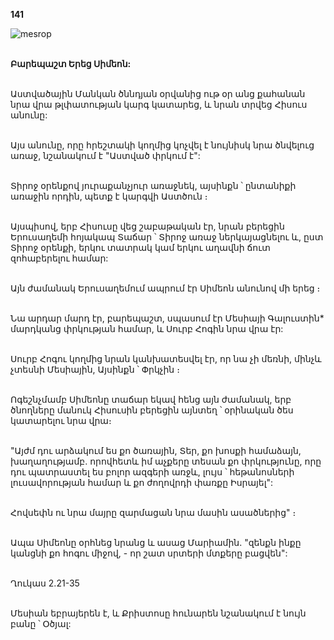 **141**

![mesrop](https://volamar.ru/audio_video/foto/01/detbible/B298.BMP)

\
**Բարեպաշտ Երեց Սիմեոն:**

\
Աստվածային Մանկան ծննդյան օրվանից ութ օր անց քահանան նրա վրա թլփատության կարգ կատարեց, և նրան տրվեց Հիսուս անունը:

\
Այս անունը, որը հրեշտակի կողմից կոչվել է նույնիսկ նրա ծնվելուց առաջ, նշանակում է "Աստված փրկում է":

\
Տիրոջ օրենքով յուրաքանչյուր առաջնեկ, այսինքն ՝ ընտանիքի առաջին որդին, պետք է կարգվի Աստծուն ։

\
Այսպիսով, երբ Հիսուսը վեց շաբաթական էր, նրան բերեցին Երուսաղեմի հոյակապ Տաճար ՝ Տիրոջ առաջ ներկայացնելու և, ըստ Տիրոջ օրենքի, երկու տատրակ կամ երկու աղավնի ճուտ զոհաբերելու համար:

\
Այն ժամանակ Երուսաղեմում ապրում էր Սիմեոն անունով մի երեց ։

\
Նա արդար մարդ էր, բարեպաշտ, սպասում էր Մեսիայի Գալուստին\* մարդկանց փրկության համար, և Սուրբ Հոգին նրա վրա էր:

\
Սուրբ Հոգու կողմից նրան կանխատեսվել էր, որ նա չի մեռնի, մինչև չտեսնի Մեսիային, Այսինքն ՝ Փրկչին ։

\
Ոգեշնչմամբ Սիմեոնը տաճար եկավ հենց այն ժամանակ, երբ ծնողները մանուկ Հիսուսին բերեցին այնտեղ ՝ օրինական ծես կատարելու նրա վրա։

\
"Այժմ դու արձակում ես քո ծառային, Տեր, քո խոսքի համաձայն, խաղաղությամբ. որովհետև իմ աչքերը տեսան քո փրկությունը, որը դու պատրաստել ես բոլոր ազգերի առջև, լույս ՝ հեթանոսների լուսավորության համար և քո ժողովրդի փառքը Իսրայել":

\
Հովսեփն ու նրա մայրը զարմացան նրա մասին ասածներից" ։

\
Ապա Սիմեոնը օրհնեց նրանց և ասաց Մարիամին. "զենքն ինքը կանցնի քո հոգու միջով, - որ շատ սրտերի մտքերը բացվեն":

\
Ղուկաս 2.21-35

\
Մեսիան եբրայերեն է, և Քրիստոսը հունարեն նշանակում է նույն բանը ՝ Օծյալ:
